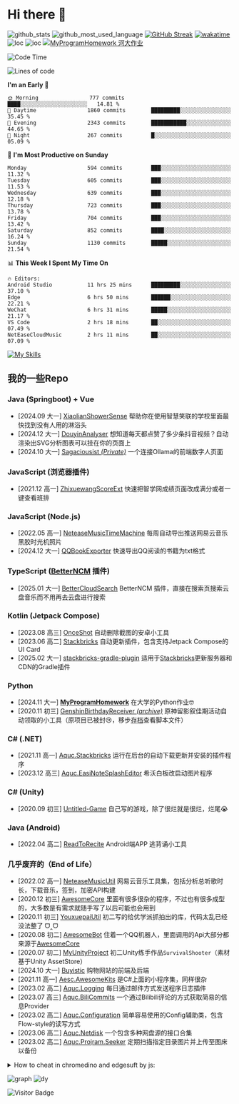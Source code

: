 # Hi there 👋

![github_stats](https://github-readme-stats.vercel.app/api?username=aquamarine5&show_icons=true&icon_color=CE1D2D&text_color=718096&bg_color=ffffff,ffffff,ffffff,7FFFD4&count_private=true&cache_seconds=21600)
![github_most_used_language](https://github-readme-stats.vercel.app/api/top-langs/?username=aquamarine5&hide=hlsl,shaderlab&layout=compact&text_color=718096&bg_color=ffffff,ffffff,ffffff,7FFFD4&cache_seconds=21600&langs_count=8)
[![GitHub Streak](https://streak-stats.demolab.com?user=aquamarine5&background=0,ffffff,ffffff,ffffff,7FFFD4)](https://git.io/streak-stats)
[![wakatime](https://github-readme-stats.vercel.app/api/wakatime?username=aquamarine5&hide=other&layout=compact&bg_color=ffffff,ffffff,ffffff,ffffff,7FFFD4&cache_seconds=21600&langs_count=8)](https://wakatime.com/@aquamarine5)  
![loc](https://api.githubtrends.io/user/svg/aquamarine5/langs?time_range=one_year&include_private=True&group=private&theme=classic)
![ioc](https://api.githubtrends.io/user/svg/aquamarine5/repos?time_range=one_year&include_private=True&group=private&theme=classic)
[![MyProgramHomework 河大作业](https://github-readme-stats.vercel.app/api/pin/?username=aquamarine5&repo=MyProgramHomework)](https://github.com/aquamarine5/MyProgramHomework) 
<!--START_SECTION:waka-->
![Code Time](http://img.shields.io/badge/Code%20Time-486%20hrs%2014%20mins-blue)

![Lines of code](https://img.shields.io/badge/From%20Hello%20World%20I%27ve%20Written-2.4%20million%20lines%20of%20code-blue)

**I'm an Early 🐤** 

```text
🌞 Morning                777 commits         ████░░░░░░░░░░░░░░░░░░░░░   14.81 % 
🌆 Daytime                1860 commits        █████████░░░░░░░░░░░░░░░░   35.45 % 
🌃 Evening                2343 commits        ███████████░░░░░░░░░░░░░░   44.65 % 
🌙 Night                  267 commits         █░░░░░░░░░░░░░░░░░░░░░░░░   05.09 % 
```
📅 **I'm Most Productive on Sunday** 

```text
Monday                   594 commits         ███░░░░░░░░░░░░░░░░░░░░░░   11.32 % 
Tuesday                  605 commits         ███░░░░░░░░░░░░░░░░░░░░░░   11.53 % 
Wednesday                639 commits         ███░░░░░░░░░░░░░░░░░░░░░░   12.18 % 
Thursday                 723 commits         ███░░░░░░░░░░░░░░░░░░░░░░   13.78 % 
Friday                   704 commits         ███░░░░░░░░░░░░░░░░░░░░░░   13.42 % 
Saturday                 852 commits         ████░░░░░░░░░░░░░░░░░░░░░   16.24 % 
Sunday                   1130 commits        █████░░░░░░░░░░░░░░░░░░░░   21.54 % 
```


📊 **This Week I Spent My Time On** 

```text
🔥 Editors: 
Android Studio           11 hrs 25 mins      █████████░░░░░░░░░░░░░░░░   37.10 % 
Edge                     6 hrs 50 mins       ██████░░░░░░░░░░░░░░░░░░░   22.21 % 
WeChat                   6 hrs 31 mins       █████░░░░░░░░░░░░░░░░░░░░   21.17 % 
VS Code                  2 hrs 18 mins       ██░░░░░░░░░░░░░░░░░░░░░░░   07.49 % 
NetEaseCloudMusic        2 hrs 11 mins       ██░░░░░░░░░░░░░░░░░░░░░░░   07.09 % 
```


<!--END_SECTION:waka-->
[![My Skills](https://skillicons.dev/icons?i=javascript,vue,cs,python,java,typescript,blender,unity,androidstudio,kotlin,ps,cpp&theme=light)](https://skillicons.dev)

## 我的一些Repo

### Java (Springboot) + Vue

- [2024.09 大一] [XiaolianShowerSense](https://github.com/aquamarine5/XiaolianShowerSense) 帮助你在使用智慧笑联的学校里面最快找到没有人用的淋浴头
- [2024.12 大一] [DouyinAnalyser](https://github.com/aquamarine5/DouyinAnalyser) 想知道每天都点赞了多少条抖音视频？自动渲染出SVG分析图表可以挂在你的页面上
- [2024.10 大一] [Sagaciousist *(Private)*](https://github.com/aquamarine5/Sagaciousist) 一个连接Ollama的前端数字人页面

### JavaScript (浏览器插件)

- [2021.12 高一] [ZhixuewangScoreExt](https://github.com/aquamarine5/ZhixuewangScoreExt) 快速把智学网成绩页面改成满分或者一键查看班排

### JavaScript (Node.js)

- [2022.05 高一] [NeteaseMusicTimeMachine](https://github.com/aquamarine5/NeteaseMusicTimeMachine) 每周自动导出推送网易云音乐黑胶时光机照片
- [2024.12 大一] [QQBookExporter](https://github.com/aquamarine5/QQBookExporter) 快速导出QQ阅读的书籍为txt格式

### TypeScript ([BetterNCM](https://github.com/std-microblock/BetterNCM) 插件)

- [2025.01 大一] [BetterCloudSearch](https://github.com/aquamarine5/BetterCloudSearch) BetterNCM 插件，直接在搜索页搜索云盘音乐而不用再去云盘进行搜索

### Kotlin (Jetpack Compose)

- [2023.08 高三] [OnceShot](https://github.com/aquamarine5/OnceShot) 自动删除截图的安卓小工具
- [2023.06 高二] [Stackbricks](https://github.com/aquamarine5/Stackbricks) 自动更新插件，包含支持Jetpack Compose的UI Card
- [2025.02 大一] [stackbricks-gradle-plugin](https://github.com/aquamarine5/stackbricks-gradle-plugin) 适用于[Stackbricks](https://github.com/aquamarine5/Stackbricks)更新服务器和CDN的Gradle插件

### Python

- [2024.11 大一] [**MyProgramHomework**](https://github.com/aquamarine5/MyProgramHomework) 在大学的Python作业🤓
- [2020.11 初三] [GenshinBirthdayReceiver *(archive)*](https://github.com/aquamarine5/GenshinBirthdayReceiver) 原神留影叙佳期活动自动领取的小工具（原项目已被封😢，移步[存档](https://github.com/aquamarine5/GenshinBirthdayReceiver-archive)查看脚本文件）

### C# (.NET)

- [2021.11 高一] [Aquc.Stackbricks](https://github.com/aquamarine5/Aquc.Stackbricks) 运行在后台的自动下载更新并安装的插件程序
- [2023.12 高三] [Aquc.EasiNoteSplashEditor](https://github.com/aquamarine5/Aquc.EasiNoteSplashEditor) 希沃白板改启动图片程序

### C# (Unity)

- [2020.09 初三] [Untitled-Game](https://github.com/aquamarine5/Untitled-Game) 自己写的游戏，除了很烂就是很烂，烂尾😭

### Java (Android)

- [2022.04 高二] [ReadToRecite](https://github.com/aquamarine5/ReadToRecite) Android端APP 逃背诵小工具

### 几乎废弃的（End of Life）


- [2022.02 高一] [NeteaseMusicUtil](https://github.com/aquamarine5/NeteaseMusicUtil) 网易云音乐工具集，包括分析总听歌时长，下载音乐，签到，加密API构建
- [2020.12 初三] [AwesomeCore](https://github.com/aquamarine5/AwesomeCore) 里面有很多很杂的程序，不过也有很多成型的，大多数是有需求就随手写了以后可能也会用到
- [2020.11 初三] [YouxuepaiUtil](https://github.com/aquamarine5/YouxuepaiUtil) 初二写的给优学派抓拍出的库，代码太乱已经没法整了 ᗜ‸ᗜ
- [2020.08 初二] [AwesomeBot](https://github.com/aquamarine5/AwesomeBot) 住着一个QQ机器人，里面调用的Api大部分都来源于[AwesomeCore](AwesomeCore)
- [2020.07 初二] [MyUnityProject](https://github.com/aquamarine5/MyUnityProject) 初二Unity练手作品`SurvivalShooter`（素材基于Unity AssetStore）
- [2024.10 大一] [Buyistic](https://github.com/aquamarine5/Buyistic) 购物网站的前端及后端
- [2021.11 高一] [Aesc.AwesomeKits](https://github.com/aquamarine5/Aesc.AwesomeKits) 是C#上面的小程序集，同样很杂
- [2023.02 高二] [Aquc.Logging](https://github.com/aquamarine5/Aquc.Logging) 每日通过邮件方式发送程序日志插件
- [2023.07 高三] [Aquc.BiliCommits](https://github.com/aquamarine5/Aquc.BiliCommits) 一个通过Bilibili评论的方式获取简易的信息Provider
- [2023.02 高二] [Aquc.Configuration](https://github.com/aquamarine5/Aquc.Configuration) 简单容易使用的Config辅助类，包含Flow-style的读写方式
- [2023.06 高二] [Aquc.Netdisk](https://github.com/aquamarine5/Aquc.Netdisk) 一个包含多种网盘源的接口合集
- [2023.02 高二] [Aquc.Projram.Seeker](https://github.com/aquamarine5/Aquc.Projram.Seeker) 定期扫描指定目录图片并上传至图床以备份

<details>
  <summary>How to cheat in chromedino and edgesuft by js:</summary>

## @aquamarine5

### chrome://dino

- 困难模式

```js
setInterval(()=>{Runner.instance_.horizon.addNewObstacle(Runner.instance_.currentSpeed)},1000)
```

- 改跳跃高度

```js
Runner.instance_.tRex.setJumpVelocity(1000)
```

- 缓降buff

```js
Runner.instance_.tRex.config.GRAVITY=0.01
```

- 频闪特效

```js
Runner.instance_.tRex.setFlashing(1)
```

- 999999高分

```js
Runner.instance_.saveHighScore(1800000000-50)
```

- 极速快跑

```js
Runner.instance_.setSpeed(1000)
```

- 无敌

```js
Runner.instance_.gameOver=function(){}
```

### edge://surf

#### 初始化

- 打开Inspector/Source, Open `surf.bundle.js`, Search `resetGameData()`, Hit a breakpoint.

#### cheating

- 自定义心/护盾/能量

```js
this.game.lives.current=30,this.game.lives.max=30
this.game.boosts.current=30,this.game.boosts.max=30
this.game.shields.current=30,this.game.shields.max=30
```

- 超高分

```js
this.session.bestScore.endless=2147483647
```

- 加速器

```js
this.session.settings.gameSpeed=10
```

- 作弊无限能量且计入最高分

```js
this.game.cheat.boosts=true
```

</details>
  
![graph](https://github-readme-activity-graph.vercel.app/graph?username=aquamarine5&theme=github-compact)
![dy](http://dy.aquamarine5.fun/server/render?id=1)

![Visitor Badge](https://visitor-badge.laobi.icu/badge?page_id=aquamarine5)
